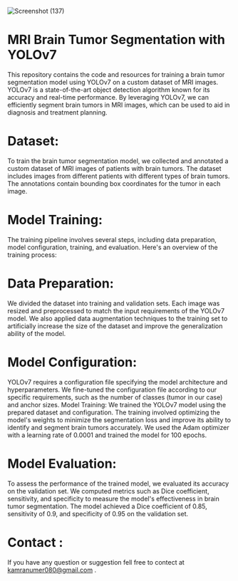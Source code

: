 
![Screenshot (137)](https://github.com/KamranUmer/MRI-Tumor-Detection/assets/86089489/af615f8b-4729-4ddd-b820-5e09ea5c0cec)


# MRI Brain Tumor Segmentation with YOLOv7

This repository contains the code and resources for training a brain tumor segmentation model using YOLOv7 on a custom dataset of MRI images. YOLOv7 is a state-of-the-art object detection algorithm known for its accuracy and real-time performance. By leveraging YOLOv7, we can efficiently segment brain tumors in MRI images, which can be used to aid in diagnosis and treatment planning.

# Dataset:
To train the brain tumor segmentation model, we collected and annotated a custom dataset of MRI images of patients with brain tumors. The dataset includes images from different patients with different types of brain tumors. The annotations contain bounding box coordinates for the tumor in each image.

# Model Training:
The training pipeline involves several steps, including data preparation, model configuration, training, and evaluation. Here's an overview of the training process:

# Data Preparation:
We divided the dataset into training and validation sets. Each image was resized and preprocessed to match the input requirements of the YOLOv7 model.
We also applied data augmentation techniques to the training set to artificially increase the size of the dataset and improve the generalization ability of the model.
# Model Configuration:
YOLOv7 requires a configuration file specifying the model architecture and hyperparameters. We fine-tuned the configuration file according to our specific requirements, such as the number of classes (tumor in our case) and anchor sizes.
Model Training: We trained the YOLOv7 model using the prepared dataset and configuration. The training involved optimizing the model's weights to minimize the segmentation loss and improve its ability to identify and segment brain tumors accurately. We used the Adam optimizer with a learning rate of 0.0001 and trained the model for 100 epochs.
# Model Evaluation: 
To assess the performance of the trained model, we evaluated its accuracy on the validation set. We computed metrics such as Dice coefficient, sensitivity, and specificity to measure the model's effectiveness in brain tumor segmentation. The model achieved a Dice coefficient of 0.85, sensitivity of 0.9, and specificity of 0.95 on the validation set.

# Contact : 

If you have any question or suggestion fell free to contect at kamranumer080@gmail.com .
